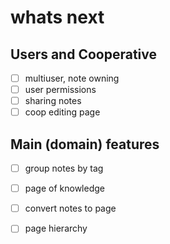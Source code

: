 # whats next

## Users and Cooperative

- [ ] multiuser, note owning
- [ ] user permissions
- [ ] sharing notes
- [ ] coop editing page

## Main (domain) features

- [ ] group notes by tag
- [ ] page of knowledge
- [ ] convert notes to page
- [ ] page hierarchy


